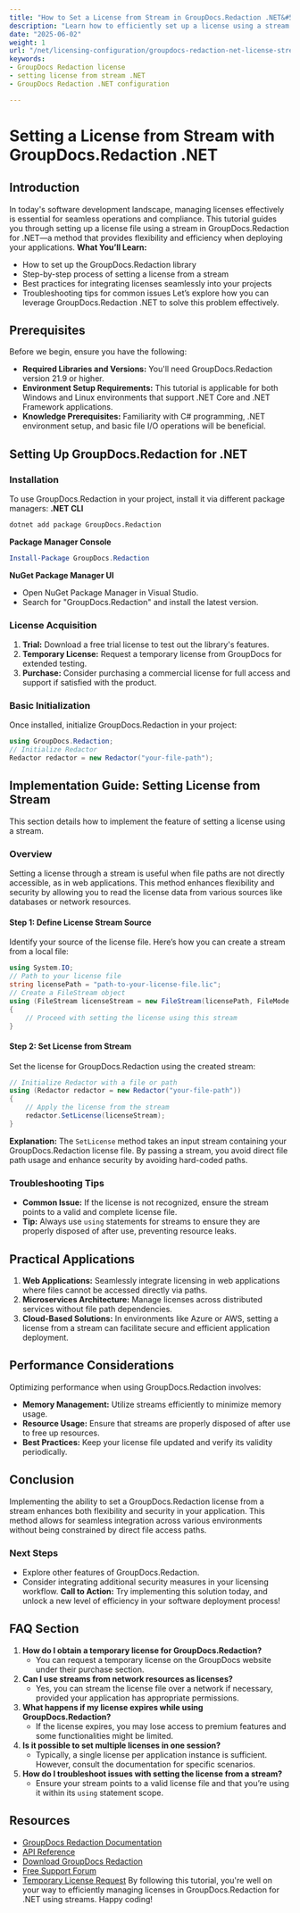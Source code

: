 ```yaml
---
title: "How to Set a License from Stream in GroupDocs.Redaction .NET&#58; A Comprehensive Guide"
description: "Learn how to efficiently set up a license using a stream for GroupDocs.Redaction .NET, ensuring flexible and secure application deployment."
date: "2025-06-02"
weight: 1
url: "/net/licensing-configuration/groupdocs-redaction-net-license-stream-setup/"
keywords:
- GroupDocs Redaction license
- setting license from stream .NET
- GroupDocs Redaction .NET configuration

---
```



# Setting a License from Stream with GroupDocs.Redaction .NET
## Introduction
In today's software development landscape, managing licenses effectively is essential for seamless operations and compliance. This tutorial guides you through setting up a license file using a stream in GroupDocs.Redaction for .NET—a method that provides flexibility and efficiency when deploying your applications.
**What You’ll Learn:**
- How to set up the GroupDocs.Redaction library
- Step-by-step process of setting a license from a stream
- Best practices for integrating licenses seamlessly into your projects
- Troubleshooting tips for common issues
Let’s explore how you can leverage GroupDocs.Redaction .NET to solve this problem effectively.
## Prerequisites
Before we begin, ensure you have the following:
- **Required Libraries and Versions:** You'll need GroupDocs.Redaction version 21.9 or higher.
- **Environment Setup Requirements:** This tutorial is applicable for both Windows and Linux environments that support .NET Core and .NET Framework applications.
- **Knowledge Prerequisites:** Familiarity with C# programming, .NET environment setup, and basic file I/O operations will be beneficial.
## Setting Up GroupDocs.Redaction for .NET
### Installation
To use GroupDocs.Redaction in your project, install it via different package managers:
**.NET CLI**
```bash
dotnet add package GroupDocs.Redaction
```
**Package Manager Console**
```powershell
Install-Package GroupDocs.Redaction
```
**NuGet Package Manager UI**
- Open NuGet Package Manager in Visual Studio.
- Search for "GroupDocs.Redaction" and install the latest version.
### License Acquisition
1. **Trial:** Download a free trial license to test out the library's features.
2. **Temporary License:** Request a temporary license from GroupDocs for extended testing.
3. **Purchase:** Consider purchasing a commercial license for full access and support if satisfied with the product.
### Basic Initialization
Once installed, initialize GroupDocs.Redaction in your project:
```csharp
using GroupDocs.Redaction;
// Initialize Redactor
Redactor redactor = new Redactor("your-file-path");
```
## Implementation Guide: Setting License from Stream
This section details how to implement the feature of setting a license using a stream.
### Overview
Setting a license through a stream is useful when file paths are not directly accessible, as in web applications. This method enhances flexibility and security by allowing you to read the license data from various sources like databases or network resources.
#### Step 1: Define License Stream Source
Identify your source of the license file. Here’s how you can create a stream from a local file:
```csharp
using System.IO;
// Path to your license file
string licensePath = "path-to-your-license-file.lic";
// Create a FileStream object
using (FileStream licenseStream = new FileStream(licensePath, FileMode.Open))
{
    // Proceed with setting the license using this stream
}
```
#### Step 2: Set License from Stream
Set the license for GroupDocs.Redaction using the created stream:
```csharp
// Initialize Redactor with a file or path
using (Redactor redactor = new Redactor("your-file-path"))
{
    // Apply the license from the stream
    redactor.SetLicense(licenseStream);
}
```
**Explanation:** The `SetLicense` method takes an input stream containing your GroupDocs.Redaction license file. By passing a stream, you avoid direct file path usage and enhance security by avoiding hard-coded paths.
### Troubleshooting Tips
- **Common Issue:** If the license is not recognized, ensure the stream points to a valid and complete license file.
- **Tip:** Always use `using` statements for streams to ensure they are properly disposed of after use, preventing resource leaks.
## Practical Applications
1. **Web Applications:** Seamlessly integrate licensing in web applications where files cannot be accessed directly via paths.
2. **Microservices Architecture:** Manage licenses across distributed services without file path dependencies.
3. **Cloud-Based Solutions:** In environments like Azure or AWS, setting a license from a stream can facilitate secure and efficient application deployment.
## Performance Considerations
Optimizing performance when using GroupDocs.Redaction involves:
- **Memory Management:** Utilize streams efficiently to minimize memory usage.
- **Resource Usage:** Ensure that streams are properly disposed of after use to free up resources.
- **Best Practices:** Keep your license file updated and verify its validity periodically.
## Conclusion
Implementing the ability to set a GroupDocs.Redaction license from a stream enhances both flexibility and security in your application. This method allows for seamless integration across various environments without being constrained by direct file access paths.
### Next Steps
- Explore other features of GroupDocs.Redaction.
- Consider integrating additional security measures in your licensing workflow.
**Call to Action:** Try implementing this solution today, and unlock a new level of efficiency in your software deployment process!
## FAQ Section
1. **How do I obtain a temporary license for GroupDocs.Redaction?**
   - You can request a temporary license on the GroupDocs website under their purchase section.
2. **Can I use streams from network resources as licenses?**
   - Yes, you can stream the license file over a network if necessary, provided your application has appropriate permissions.
3. **What happens if my license expires while using GroupDocs.Redaction?**
   - If the license expires, you may lose access to premium features and some functionalities might be limited.
4. **Is it possible to set multiple licenses in one session?**
   - Typically, a single license per application instance is sufficient. However, consult the documentation for specific scenarios.
5. **How do I troubleshoot issues with setting the license from a stream?**
   - Ensure your stream points to a valid license file and that you’re using it within its `using` statement scope.
## Resources
- [GroupDocs Redaction Documentation](https://docs.groupdocs.com/redaction/net/)
- [API Reference](https://reference.groupdocs.com/redaction/net)
- [Download GroupDocs Redaction](https://releases.groupdocs.com/redaction/net/)
- [Free Support Forum](https://forum.groupdocs.com/c/redaction/33)
- [Temporary License Request](https://purchase.groupdocs.com/temporary-license/) 
By following this tutorial, you're well on your way to efficiently managing licenses in GroupDocs.Redaction for .NET using streams. Happy coding!
